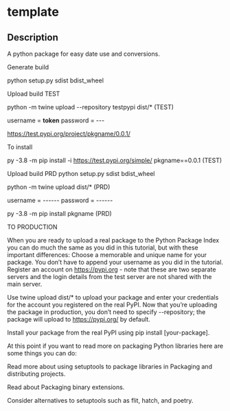 # template

## Description
A python package for easy date use and conversions.

Generate build

python setup.py sdist bdist_wheel

Upload build TEST

python -m twine upload --repository testpypi dist/* (TEST)

username = __token__
  password = ---

https://test.pypi.org/project/pkgname/0.0.1/

To install

py -3.8 -m pip install -i https://test.pypi.org/simple/ pkgname==0.0.1 (TEST)

Upload build PRD
python setup.py sdist bdist_wheel

python -m twine upload dist/* (PRD)

username = ------
password = ------

py -3.8 -m pip install pkgname (PRD)

TO PRODUCTION

When you are ready to upload a real package to the Python Package Index you can do much the same as you did in this tutorial, but with these important differences:
Choose a memorable and unique name for your package. You don’t have to append your username as you did in the tutorial.
Register an account on https://pypi.org - note that these are two separate servers and the login details from the test server are not shared with the main server.

Use twine upload dist/* to upload your package and enter your credentials for the account you registered on the real PyPI. Now that you’re uploading the package in production, you don’t need to specify --repository; the package will upload to https://pypi.org/ by default.

Install your package from the real PyPI using pip install [your-package].

At this point if you want to read more on packaging Python libraries here are some things you can do:

Read more about using setuptools to package libraries in Packaging and distributing projects.

Read about Packaging binary extensions.

Consider alternatives to setuptools such as flit, hatch, and poetry.



